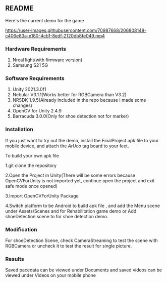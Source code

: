 ## README

Here's the current demo for the game

https://user-images.githubusercontent.com/70987668/206808148-c406e83a-e180-4cb1-8edf-2120db8fe049.mp4

### Hardware Requirements

1. Nreal light(with firmware version)
2. Samsung S21 5G

### Software Requirements

1. Unity 2021.3.0f1
2. Nebular V3.1.1(Works better for RGBCamera than V3.2)
3. NRSDK 1.9.5(Already included in the repo because I made some changes)
4. OpenCV for Unity 2.4.9
4. Barracuda 3.0.0(Only for shoe detection not for marker)

### Installation

If you just want to try out the demo, install the FinalProject.apk file to your mobile device, and attach the *ArUco* tag board to your feet.

To build your own apk file

1.git clone the repository

2.Open the Project in Unity(There will be some errors because OpenCVForUnity is not imported yet, continue open the project and exit safe mode once opened)

3.Import OpenCVForUnity Package

4.Switch platform to be Android to build apk file , and add the Menu scene under Assets/Scenes and for Rehabilitation game demo or Add shoeDetection scene to  for shoe detection demo.

### Modification

For shoeDetection Scene, check CameraStreaming to test the scene with RGBCamera or uncheck it to test the result for single picture. 

### Results

Saved pacedata can be viewed under Documents and saved videos can be viewed under Videos on your mobile phone

